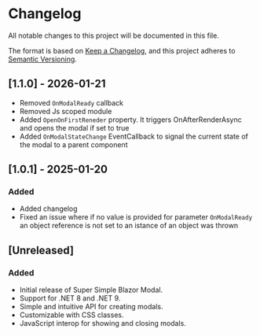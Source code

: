 # Changelog

All notable changes to this project will be documented in this file.

The format is based on [Keep a Changelog](https://keepachangelog.com/en/1.0.0/), and this project adheres to [Semantic Versioning](https://semver.org/spec/v2.0.0.html).

## [1.1.0] - 2026-01-21
- Removed `OnModalReady` callback
- Removed Js scoped module
- Added `OpenOnFirstReneder` property. It triggers OnAfterRenderAsync and opens the modal if set to true
- Added `OnModalStateChange` EventCallback to signal the current state of the modal to a parent component

## [1.0.1] - 2025-01-20

### Added
- Added changelog
- Fixed an issue where if no value is provided for parameter `OnModalReady` an object reference is not set to an istance of an object was thrown

## [Unreleased]

### Added
- Initial release of Super Simple Blazor Modal.
- Support for .NET 8 and .NET 9.
- Simple and intuitive API for creating modals.
- Customizable with CSS classes.
- JavaScript interop for showing and closing modals.